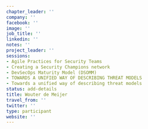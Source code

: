 ```yaml
---
chapter_leader: ''
company: ''
facebook: ''
image: ''
job_title: ''
linkedin: ''
notes: ''
project_leader: ''
sessions:
- Agile Practices for Security Teams
- Creating a Security Champions network
- DevSecOps Maturity Model (DSOMM)
- TOWARDS A UNIFIED WAY OF DESCRIBING THREAT MODELS
- Towards a unified way of describing threat models
status: add-details
title: Wouter de Meijer
travel_from: ''
twitter: ''
type: participant
website: ''
---
```


<!-- put more details about participant here -->